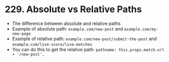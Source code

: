 # 229. Absolute vs Relative Paths
- The difference between absolute and relative paths
- Example of absolute path: `example.com/new-post` and `example.com/my-new-page`
- Example of relative path: `example.com/new-post/submit-the-post` and `example.com/live-score/live-matches`
- You can do this to get the relative path: 
`pathname: this.props.match.url + '/new-post',`